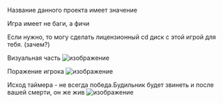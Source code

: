 Название данного проекта имеет значение

Игра имеет не баги, а фичи

Если нужно, то могу сделать лицензионный cd диск с этой игрой для тебя. (зачем?)




Визуальная часть
![изображение](https://github.com/San4eeez/FNAF/assets/137288351/d4ef21d9-8dc0-4db8-992a-f75aca02ac8e)


Поражение игрока
![изображение](https://github.com/San4eeez/FNAF/assets/137288351/aa15c350-2458-4aa5-9da7-3a56442f8ead)


Исход таймера - не всегда победа.Будильник будет звинеть и после вашей смерти, он же жив
![изображение](https://github.com/San4eeez/FNAF/assets/137288351/c1a439cc-d58d-4b30-bb1a-dc15761cec4a)
